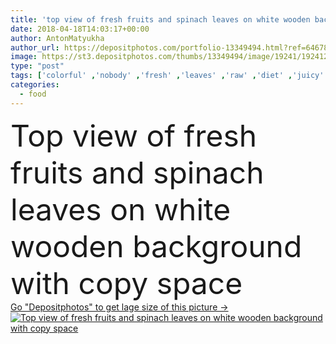 ```yaml
---
title: 'top view of fresh fruits and spinach leaves on white wooden background with copy space'
date: 2018-04-18T14:03:17+00:00
author: AntonMatyukha
author_url: https://depositphotos.com/portfolio-13349494.html?ref=64678756
image: https://st3.depositphotos.com/thumbs/13349494/image/19241/192412232/api_thumb_450.jpg?forcejpeg=true
type: "post"
tags: ['colorful' ,'nobody' ,'fresh' ,'leaves' ,'raw' ,'diet' ,'juicy' ,'vegetable' ,'freshness' ,'nutrition' ,'carrot' ,'vegetarian' ,'vitamin' ,'refreshment' ,'lifestyle' ,'organic' ,'apples' ,'nutrient' ,'nutritious' ,'fruits' ,'refresh' ,'antioxidant' ,'bananas' ,'vegan' ,'pears' ,'spinach' ,'detox' ,'kiwis' ,'Healthy Eating' ,'copy space' ,'top view' ,'wooden background' ,'raw food diet' ,'flat lay' ,'detox diet' ,'clean eating' ]
categories: 
  - food
---
```

<div aling="center">
            <font size="60"> Top view of fresh fruits and spinach leaves on white wooden background with copy space</font>   
</div>
<div>
    <a href='https://st3.depositphotos.com/thumbs/13349494/image/19241/192412232/api_thumb_450.jpg?forcejpeg=true?ref=64678756' target=_blank > Go "Depositphotos" to get lage size of this picture ->
        <img href='https://st3.depositphotos.com/thumbs/13349494/image/19241/192412232/api_thumb_450.jpg?forcejpeg=true?ref=64678756' src='https://st3.depositphotos.com/13349494/19241/i/950/depositphotos_192412232-stock-photo-top-view-fresh-fruits-spinach.jpg?forcejpeg=true' alt='Top view of fresh fruits and spinach leaves on white wooden background with copy space' >
    </a>
</div>
